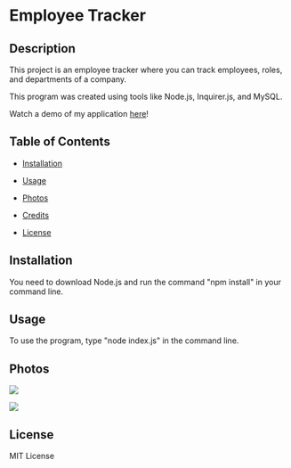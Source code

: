 # Employee Tracker

## Description

This project is an employee tracker where you can track employees, roles, and departments of a company.

This program was created using tools like Node.js, Inquirer.js, and MySQL.

Watch a demo of my application [here](https://drive.google.com/file/d/11ZZYaDf4uuX8Eba3GVM7U1YCifCjDcOm/view?pli=1)!

## Table of Contents

- [Installation](#installation)

- [Usage](#usage)

- [Photos](#photos)

- [Credits](#credits)

- [License](#license)

## Installation

You need to download Node.js and run the command "npm install" in your command line.

## Usage

To use the program, type "node index.js" in the command line.

## Photos

![](https://media.discordapp.net/attachments/790308309466087424/1192720760842768414/image.png?ex=65aa1ac5&is=6597a5c5&hm=b5488036f3e55dc8fe8452a3e7cd640f3a5a0b562f5f908f99b5a7d3b49c7c50&=&format=webp&quality=lossless&width=1410&height=928)

![](https://media.discordapp.net/attachments/790308309466087424/1192720963255668878/image.png?ex=65aa1af5&is=6597a5f5&hm=df55ac0df9c6882f08769119d923eb6d3c1cc9953a9cd2827ba6554d14cec2ec&=&format=webp&quality=lossless&width=1035&height=459)

## License

MIT License

